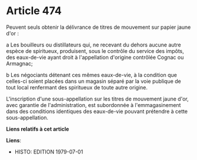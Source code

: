 # Article 474

Peuvent seuls obtenir la délivrance de titres de mouvement sur papier jaune d'or :

a  Les bouilleurs ou distillateurs qui, ne recevant du dehors aucune autre espèce de spiritueux, produisent, sous le contrôle
du service des impôts, des eaux-de-vie ayant droit à l'appellation d'origine contrôlée Cognac ou Armagnac;

b  Les négociants détenant ces mêmes eaux-de-vie, à la condition que celles-ci soient placées dans un magasin séparé par la
voie publique de tout local renfermant des spiritueux de toute autre origine.

L'inscription d'une sous-appellation sur les titres de mouvement jaune d'or, avec garantie de l'administration, est
subordonnée à l'emmagasinement dans des conditions identiques des eaux-de-vie pouvant prétendre à cette sous-appellation.

**Liens relatifs à cet article**

**Liens**:

  - HISTO: EDITION 1979-07-01
